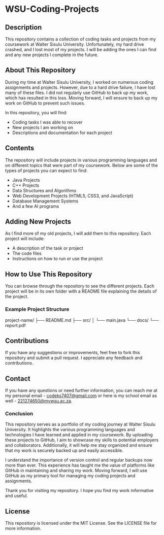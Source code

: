 # WSU-Coding-Projects

## Description
This repository contains a collection of coding tasks and projects from my coursework at Walter Sisulu University. Unfortunately, my hard drive crashed, and I lost most of my projects. I will be adding the ones I can find and any new projects I complete in the future.

## About This Repository
During my time at Walter Sisulu University, I worked on numerous coding assignments and projects. However, due to a hard drive failure, I have lost many of these files. I did not regularly use GitHub to back up my work, which has resulted in this loss. Moving forward, I will ensure to back up my work on GitHub to prevent such issues.

In this repository, you will find:
- Coding tasks I was able to recover
- New projects I am working on
- Descriptions and documentation for each project

## Contents
The repository will include projects in various programming languages and on different topics that were part of my coursework. Below are some of the types of projects you can expect to find:
- Java Projects
- C++ Projects
- Data Structures and Algorithms
- Web Development Projects (HTML5, CSS3, and JavaScript)
- Database Management Systems
- And a few AI programs

## Adding New Projects
As I find more of my old projects, I will add them to this repository. Each project will include:
- A description of the task or project
- The code files
- Instructions on how to run or use the project

## How to Use This Repository
You can browse through the repository to see the different projects. Each project will be in its own folder with a README file explaining the details of the project.

### Example Project Structure
project-name/
├── README.md
├── src/
│ └── main.java
└── docs/
└── report.pdf

## Contributions
If you have any suggestions or improvements, feel free to fork this repository and submit a pull request. I appreciate any feedback and contributions.

## Contact
If you have any questions or need further information, you can reach me at my personal email - codeks7407@gmail.com or here is my school email as well - 221274650@mywsu.ac.za.

### Conclusion
This repository serves as a portfolio of my coding journey at Walter Sisulu University. It highlights the various programming languages and technologies I have learned and applied in my coursework. By uploading these projects to GitHub, I aim to showcase my skills to potential employers and collaborators. Additionally, it will help me stay organized and ensure that my work is securely backed up and easily accessible.

I understand the importance of version control and regular backups now more than ever. This experience has taught me the value of platforms like GitHub in maintaining and sharing my work. Moving forward, I will use GitHub as my primary tool for managing my coding projects and assignments.

Thank you for visiting my repository. I hope you find my work informative and useful.

## License
This repository is licensed under the MIT License. See the LICENSE file for more information.
